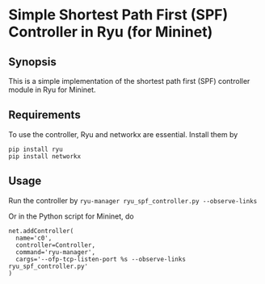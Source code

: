 # Simple Shortest Path First (SPF) Controller in Ryu (for Mininet)

## Synopsis
This is a simple implementation of the shortest path first (SPF) controller module in Ryu for Mininet.

## Requirements
To use the controller, Ryu and networkx are essential. Install them by
  ```
  pip install ryu
  pip install networkx
  ```

## Usage
  Run the controller by
  ``ryu-manager ryu_spf_controller.py --observe-links``

  Or in the Python script for Mininet, do
  ```
  net.addController(
    name='c0',
    controller=Controller,
    command='ryu-manager',
    cargs='--ofp-tcp-listen-port %s --observe-links ryu_spf_controller.py'
  )
  ```
